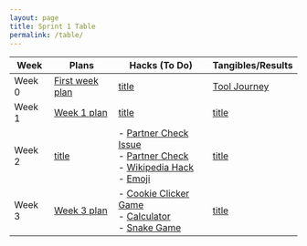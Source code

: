 ```yaml
---
layout: page 
title: Sprint 1 Table
permalink: /table/
---
```


| Week  | Plans         | Hacks (To Do)                                               | Tangibles/Results                                                   |
|-------|---------------|-------------------------------------------------------------|---------------------------------------------------------------------|
| Week 0| [First week plan](#)  | [title](#)                                                  | [Tool Journey](https://zafeera123.github.io/zafeer_2025/ToolsJourney)|
| Week 1| [Week 1 plan](#)  | [title](#)                                                  | [title](#)                                                          |
| Week 2| [title](#)     | - [Partner Check Issue](https://github.com/ZafeerA123/zafeer_2025/issues/1) <br> - [Partner Check](https://zafeera123.github.io/zafeer_2025/Sprint1TSDP) <br> - [Wikipedia Hack](https://zafeera123.github.io/zafeer_2025/wikipedia) <br> - [Emoji](https://zafeera123.github.io/zafeer_2025/Emoji) | [title](#)                                                          |
| Week 3| [Week 3 plan](#)  | - [Cookie Clicker Game](https://github.com/ZafeerA123/zafeer_2025/Cookie) <br> - [Calculator](#) <br> - [Snake Game](#) | [title](#)                                                          |

 